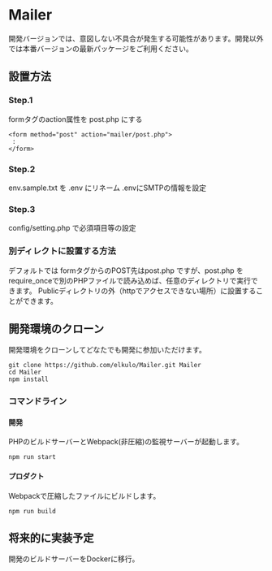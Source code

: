 # Mailer

開発バージョンでは、意図しない不具合が発生する可能性があります。開発以外では本番バージョンの最新パッケージをご利用ください。

## 設置方法

### Step.1

formタグのaction属性を post.php にする

~~~
<form method="post" action="mailer/post.php">
 :
</form>
~~~

### Step.2

env.sample.txt を .env にリネーム
.envにSMTPの情報を設定

### Step.3

config/setting.php で必須項目等の設定

### 別ディレクトに設置する方法

デフォルトでは formタグからのPOST先はpost.php ですが、post.php をrequire_onceで別のPHPファイルで読み込めば、任意のディレクトリで実行できます。
Publicディレクトリの外（httpでアクセスできない場所）に設置することができます。

## 開発環境のクローン

開発環境をクローンしてどなたでも開発に参加いただけます。

~~~
git clone https://github.com/elkulo/Mailer.git Mailer
cd Mailer
npm install
~~~

### コマンドライン

#### 開発

PHPのビルドサーバーとWebpack(非圧縮)の監視サーバーが起動します。

~~~
npm run start
~~~

#### プロダクト

Webpackで圧縮したファイルにビルドします。

~~~
npm run build
~~~

## 将来的に実装予定

開発のビルドサーバーをDockerに移行。